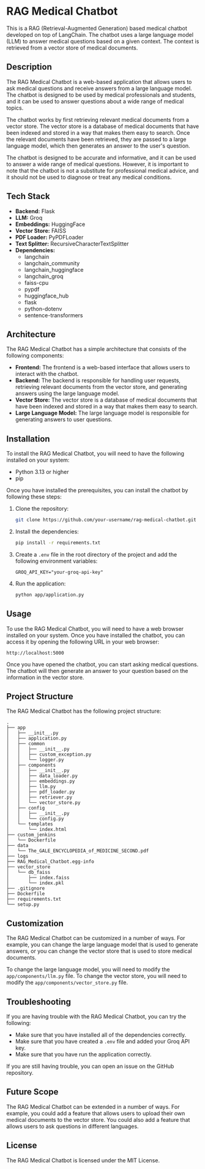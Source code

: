 # RAG Medical Chatbot

This is a RAG (Retrieval-Augmented Generation) based medical chatbot developed on top of LangChain. The chatbot uses a large language model (LLM) to answer medical questions based on a given context. The context is retrieved from a vector store of medical documents.

## Description

The RAG Medical Chatbot is a web-based application that allows users to ask medical questions and receive answers from a large language model. The chatbot is designed to be used by medical professionals and students, and it can be used to answer questions about a wide range of medical topics.

The chatbot works by first retrieving relevant medical documents from a vector store. The vector store is a database of medical documents that have been indexed and stored in a way that makes them easy to search. Once the relevant documents have been retrieved, they are passed to a large language model, which then generates an answer to the user's question.

The chatbot is designed to be accurate and informative, and it can be used to answer a wide range of medical questions. However, it is important to note that the chatbot is not a substitute for professional medical advice, and it should not be used to diagnose or treat any medical conditions.

## Tech Stack

*   **Backend:** Flask
*   **LLM:** Groq
*   **Embeddings:** HuggingFace
*   **Vector Store:** FAISS
*   **PDF Loader:** PyPDFLoader
*   **Text Splitter:** RecursiveCharacterTextSplitter
*   **Dependencies:**
    *   langchain
    *   langchain_community
    *   langchain_huggingface
    *   langchain_groq
    *   faiss-cpu
    *   pypdf
    *   huggingface_hub
    *   flask
    *   python-dotenv
    *   sentence-transformers

## Architecture

The RAG Medical Chatbot has a simple architecture that consists of the following components:

*   **Frontend:** The frontend is a web-based interface that allows users to interact with the chatbot.
*   **Backend:** The backend is responsible for handling user requests, retrieving relevant documents from the vector store, and generating answers using the large language model.
*   **Vector Store:** The vector store is a database of medical documents that have been indexed and stored in a way that makes them easy to search.
*   **Large Language Model:** The large language model is responsible for generating answers to user questions.

## Installation

To install the RAG Medical Chatbot, you will need to have the following installed on your system:

*   Python 3.13 or higher
*   pip

Once you have installed the prerequisites, you can install the chatbot by following these steps:

1.  Clone the repository:
    ```bash
    git clone https://github.com/your-username/rag-medical-chatbot.git
    ```
2.  Install the dependencies:
    ```bash
    pip install -r requirements.txt
    ```
3.  Create a `.env` file in the root directory of the project and add the following environment variables:
    ```
    GROQ_API_KEY="your-groq-api-key"
    ```
4.  Run the application:
    ```bash
    python app/application.py
    ```

## Usage

To use the RAG Medical Chatbot, you will need to have a web browser installed on your system. Once you have installed the chatbot, you can access it by opening the following URL in your web browser:

```
http://localhost:5000
```

Once you have opened the chatbot, you can start asking medical questions. The chatbot will then generate an answer to your question based on the information in the vector store.

## Project Structure

The RAG Medical Chatbot has the following project structure:

```
.
├── app
│   ├── __init__.py
│   ├── application.py
│   ├── common
│   │   ├── __init__.py
│   │   ├── custom_exception.py
│   │   └── logger.py
│   ├── components
│   │   ├── __init__.py
│   │   ├── data_loader.py
│   │   ├── embeddings.py
│   │   ├── llm.py
│   │   ├── pdf_loader.py
│   │   ├── retriever.py
│   │   └── vector_store.py
│   ├── config
│   │   ├── __init__.py
│   │   └── config.py
│   └── templates
│       └── index.html
├── custom_jenkins
│   └── Dockerfile
├── data
│   └── The_GALE_ENCYCLOPEDIA_of_MEDICINE_SECOND.pdf
├── logs
├── RAG_Medical_Chatbot.egg-info
├── vector_store
│   └── db_faiss
│       ├── index.faiss
│       └── index.pkl
├── .gitignore
├── Dockerfile
├── requirements.txt
└── setup.py
```

## Customization

The RAG Medical Chatbot can be customized in a number of ways. For example, you can change the large language model that is used to generate answers, or you can change the vector store that is used to store medical documents.

To change the large language model, you will need to modify the `app/components/llm.py` file. To change the vector store, you will need to modify the `app/components/vector_store.py` file.

## Troubleshooting

If you are having trouble with the RAG Medical Chatbot, you can try the following:

*   Make sure that you have installed all of the dependencies correctly.
*   Make sure that you have created a `.env` file and added your Groq API key.
*   Make sure that you have run the application correctly.

If you are still having trouble, you can open an issue on the GitHub repository.

## Future Scope

The RAG Medical Chatbot can be extended in a number of ways. For example, you could add a feature that allows users to upload their own medical documents to the vector store. You could also add a feature that allows users to ask questions in different languages.

## License

The RAG Medical Chatbot is licensed under the MIT License.


